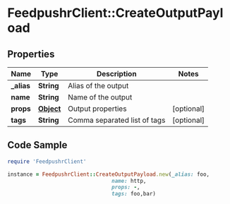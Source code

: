 # FeedpushrClient::CreateOutputPayload

## Properties

Name | Type | Description | Notes
------------ | ------------- | ------------- | -------------
**_alias** | **String** | Alias of the output | 
**name** | **String** | Name of the output | 
**props** | [**Object**](.md) | Output properties | [optional] 
**tags** | **String** | Comma separated list of tags | [optional] 

## Code Sample

```ruby
require 'FeedpushrClient'

instance = FeedpushrClient::CreateOutputPayload.new(_alias: foo,
                                 name: http,
                                 props: -,
                                 tags: foo,bar)
```


